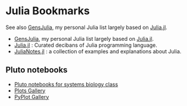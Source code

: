 # Julia Bookmarks


See also [GensJulia][], my personal Julia list largely based on [Julia.jl][].

<!--more-->

- [GensJulia][], my personal Julia list largely based on [Julia.jl][].
- [Julia.jl][] : Curated decibans of Julia programming language.
- [JuliaNotes.jl](https://github.com/m3g/JuliaNotes.jl) : a collection of examples and explanations about Julia.

## Pluto notebooks

- [Pluto notebooks for systems biology class](https://github.com/sosiristseng/pluto-notebooks)
- [Plots Gallery](https://sosiristseng.github.io/plotsgallery-pluto/)
- [PyPlot Gallery](https://sosiristseng.github.io/pyplot-pluto/)


[Julia.jl]: https://github.com/svaksha/Julia.jl
[GensJulia]: https://sosiristseng.github.io/GensJulia/

